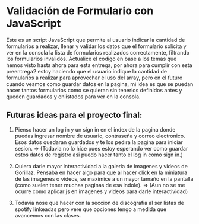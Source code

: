 # Validación de Formulario con JavaScript

Este es un script JavaScript que permite al usuario indicar la cantidad de formularios a realizar, llenar y validar los datos que el formulario solicita y ver en la consola la lista de formularios realizados correctamente, filtrando los formularios invalidos. Actualice el codigo en base a los temas que hemos visto hasta ahora para esta entrega, por ahora para cumplir con esta preentrega2 estoy haciendo que el usuario indique la cantidad de formularios a realizar para aprovechar el uso del array, pero en el futuro cuando veamos como guardar datos en la pagina, mi idea es que se puedan hacer tantos formularios como se quieran sin tenerlos definidos antes y queden guardados y enlistados para ver en la consola.

## Futuras ideas para el proyecto final:

1. Pienso hacer un log in y un sign in en el index de la pagina donde puedas ingresar nombre de usuario, contraseña y correo electronico. Esos datos quedaran guardados y te los pedira la pagina para iniciar sesion. => (Todavia no lo hice pues estoy esperando ver como guardar estos datos de registro asi puedo hacer tanto el log in como sign in.)

2. Quiero darle mayor interactividad a la galeria de imagenes y videos de Gorillaz. Pensaba en hacer algo para que al hacer click en la miniatura de las imagenes o videos, se maximice a un mayor tamaño en la pantalla (como suelen tener muchas paginas de esa indole). => (Aun no se me ocurre como aplicar js en imagenes y videos para darle interactividad)

3. Todavia nose que hacer con la seccion de discografia al ser listas de spotify linkeadas pero vere que opciones tengo a medida que avancemos con las clases.